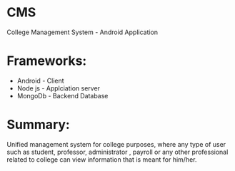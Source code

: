 # CMS
College Management System - Android Application

# Frameworks:
* Android - Client
* Node js - Applciation server
* MongoDb - Backend Database

# Summary:
Unified management system for college purposes, where any type of user such as student, professor, administrator , payroll or any other professional related to college can view information that is meant for him/her.

